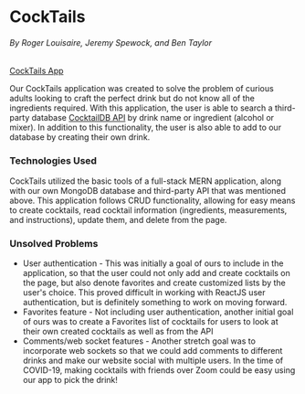 # CockTails

###### By Roger Louisaire, Jeremy Spewock, and Ben Taylor

[CockTails App](https://ga-project3-client.herokuapp.com/)

Our CockTails application was created to solve the problem of curious adults looking to craft the perfect drink but do not know all of the ingredients required. With this application, the user is able to search a third-party database [CocktailDB API](https://www.thecocktaildb.com/) by drink name or ingredient (alcohol or mixer). In addition to this functionality, the user is also able to add to our database by creating their own drink. 

### Technologies Used

CockTails utilized the basic tools of a full-stack MERN application, along with our own MongoDB database and third-party API that was mentioned above. This application follows CRUD functionality, allowing for easy means to create cocktails, read cocktail information (ingredients, measurements, and instructions), update them, and delete from the page.

### Unsolved Problems
* User authentication - This was initially a goal of ours to include in the application, so that the user could not only add and create cocktails on the page, but also denote favorites and create customized lists by the user's choice. This proved difficult in working with ReactJS user authentication, but is definitely something to work on moving forward.
* Favorites feature - Not including user authentication, another initial goal of ours was to create a Favorites list of cocktails for users to look at their own created cocktails as well as from the API
* Comments/web socket features - Another stretch goal was to incorporate web sockets so that we could add comments to different drinks and make our website social with multiple users. In the time of COVID-19, making cocktails with friends over Zoom could be easy using our app to pick the drink!
